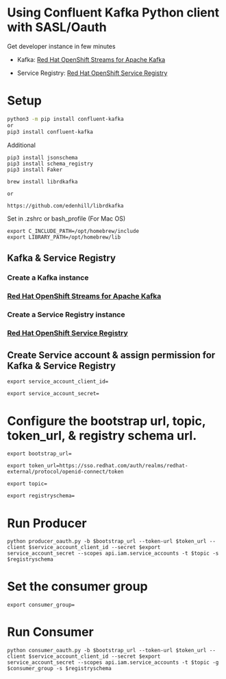 # Using Confluent Kafka Python client with SASL/Oauth 

Get developer instance in few minutes

* Kafka: [Red Hat OpenShift Streams for Apache Kafka](https://developers.redhat.com/products/red-hat-openshift-streams-for-apache-kafka/getting-started)


* Service Registry: [Red Hat OpenShift Service Registry](https://console.redhat.com/application-services/service-registry)


# Setup
```bash
python3 -m pip install confluent-kafka
or
pip3 install confluent-kafka
```

Additional

```
pip3 install jsonschema
pip3 install schema_registry
pip3 install Faker
```


``` 
brew install librdkafka

or

https://github.com/edenhill/librdkafka
```
Set in .zshrc or bash_profile (For Mac OS)
```
export C_INCLUDE_PATH=/opt/homebrew/include
export LIBRARY_PATH=/opt/homebrew/lib
```

## Kafka & Service Registry

### Create a Kafka instance
### [Red Hat OpenShift Streams for Apache Kafka](https://developers.redhat.com/products/red-hat-openshift-streams-for-apache-kafka/getting-started)

### Create a Service Registry instance
### [Red Hat OpenShift Service Registry](https://console.redhat.com/application-services/service-registry)


## Create Service account & assign permission for Kafka & Service Registry

```export service_account_client_id=```

```export service_account_secret=```

# Configure the bootstrap url, topic, token_url, & registry schema url.

```export bootstrap_url= ```

```export token_url=https://sso.redhat.com/auth/realms/redhat-external/protocol/openid-connect/token```

```export topic=```

```export registryschema=```

# Run Producer

```
python producer_oauth.py -b $bootstrap_url --token-url $token_url --client $service_account_client_id --secret $export service_account_secret --scopes api.iam.service_accounts -t $topic -s $registryschema
```
# Set the consumer group

`export consumer_group=`

# Run Consumer

```
python consumer_oauth.py -b $bootstrap_url --token-url $token_url --client $service_account_client_id --secret $export service_account_secret --scopes api.iam.service_accounts -t $topic -g $consumer_group -s $registryschema
```

